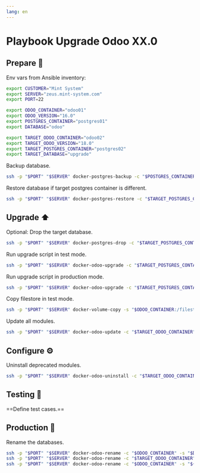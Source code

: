 ```yaml
---
lang: en
---
```

# Playbook Upgrade Odoo XX.0

## Prepare 📝

Env vars from Ansible inventory:

```bash
export CUSTOMER="Mint System"
export SERVER="zeus.mint-system.com"
export PORT=22

export ODOO_CONTAINER="odoo01"
export ODOO_VERSION="16.0"
export POSTGRES_CONTAINER="postgres01"
export DATABASE="odoo"

export TARGET_ODOO_CONTAINER="odoo02"
export TARGET_ODOO_VERSION="18.0"
export TARGET_POSTGRES_CONTAINER="postgres02"
export TARGET_DATABASE="upgrade"
```

Backup database.

```bash
ssh -p "$PORT" "$SERVER" docker-postgres-backup -c "$POSTGRES_CONTAINER" -d "$DATABASE"
```

Restore database if target postgres container is different.

```bash
ssh -p "$PORT" "$SERVER" docker-postgres-restore -c "$TARGET_POSTGRES_CONTAINER" -d "$DATABASE" -f "/var/tmp/$POSTGRES_CONTAINER/$DATABASE.sql"
```

## Upgrade ⬆️

Optional: Drop the target database.

```bash
ssh -p "$PORT" "$SERVER" docker-postgres-drop -c "$TARGET_POSTGRES_CONTAINER" -d "$TARGET_DATABASE"
```

Run upgrade script in test mode.

```bash
ssh -p "$PORT" "$SERVER" docker-odoo-upgrade -c "$TARGET_POSTGRES_CONTAINER" -d "$DATABASE" -s "$ODOO_VERSION" -n "$TARGET_DATABASE" -t "$TARGET_ODOO_VERSION"
```

Run upgrade script in production mode.

```bash
ssh -p "$PORT" "$SERVER" docker-odoo-upgrade -c "$TARGET_POSTGRES_CONTAINER" -d "$DATABASE" -s "$ODOO_VERSION" -n "$TARGET_DATABASE" -t "$TARGET_ODOO_VERSION" -m production
```

Copy filestore in test mode.

```bash
ssh -p "$PORT" "$SERVER" docker-volume-copy -s "$ODOO_CONTAINER:/filestore/$DATABASE" -t "$TARGET_ODOO_CONTAINER:/filestore/$TARGET_DATABASE" -f
```

Update all modules.

```bash
ssh -p "$PORT" "$SERVER" docker-odoo-update -c "$TARGET_ODOO_CONTAINER" -d "$TARGET_DATABASE" -u base
```

## Configure ⚙️

Uninstall deprecated modules.

```bash
ssh -p "$PORT" "$SERVER" docker-odoo-uninstall -c "$TARGET_ODOO_CONTAINER" -d "$TARGET_DATABASE" -u project_task_all_menu
```

## Testing 🔬

==Define test cases.==

## Production 🚀

Rename the databases.

```bash
ssh -p "$PORT" "$SERVER" docker-odoo-rename -c "$ODOO_CONTAINER" -s "$DATABASE" -t "${DATABASE}-tmp"
ssh -p "$PORT" "$SERVER" docker-odoo-rename -c "$TARGET_ODOO_CONTAINER" -s "$TARGET_DATABASE" -t "$DATABASE"
ssh -p "$PORT" "$SERVER" docker-odoo-rename -c "$ODOO_CONTAINER" -s "${DATABASE}-tmp" -t "$TARGET_DATABASE"
```